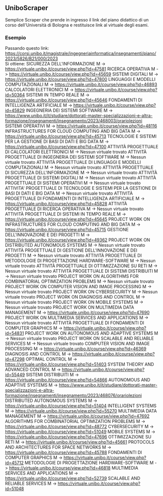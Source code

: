 ## UniboScraper
Semplice Scraper che prende in ingresso il link del piano didattico di un corso dell'Università di Bologna e restituisce link al virtuale degli esami.
### Esempio
Passando questo link: https://corsi.unibo.it/magistrale/ingegneriainformatica/insegnamenti/piano/2023/5826/B21/000/2023
<br>
Si ottiene: 
SICUREZZA DELL'INFORMAZIONE M -> https://virtuale.unibo.it/course/view.php?id=47581
RICERCA OPERATIVA M -> https://virtuale.unibo.it/course/view.php?id=45659
SISTEMI DIGITALI M -> https://virtuale.unibo.it/course/view.php?id=47800
LINGUAGGI E MODELLI COMPUTAZIONALI M -> https://virtuale.unibo.it/course/view.php?id=46893
CALCOLATORI ELETTRONICI M -> https://virtuale.unibo.it/course/view.php?id=50364
SISTEMI IN TEMPO REALE M -> https://virtuale.unibo.it/course/view.php?id=45646
FONDAMENTI DI INTELLIGENZA ARTIFICIALE M -> https://virtuale.unibo.it/course/view.php?id=45829
INGEGNERIA DEI SISTEMI SOFTWARE M -> https://www.unibo.it/it/studiare/dottorati-master-specializzazioni-e-altra-formazione/insegnamenti/insegnamento/2023/468003/orariolezioni
SISTEMI OPERATIVI M -> https://virtuale.unibo.it/course/view.php?id=48116
INFRASTRUCTURES FOR CLOUD COMPUTING AND BIG DATA M -> https://virtuale.unibo.it/course/view.php?id=45713
TECNOLOGIE E SISTEMI PER LA GESTIONE DI BASI DI DATI E BIG DATA M -> https://virtuale.unibo.it/course/view.php?id=47100
ATTIVITÀ PROGETTUALE DI CALCOLATORI ELETTRONICI M -> Nessun virtuale trovato
ATTIVITÀ PROGETTUALE DI INGEGNERIA DEI SISTEMI SOFTWARE M -> Nessun virtuale trovato
ATTIVITÀ PROGETTUALE DI LINGUAGGI E MODELLI COMPUTAZIONALI M -> Nessun virtuale trovato
ATTIVITÀ PROGETTUALE DI SICUREZZA DELL'INFORMAZIONE M -> Nessun virtuale trovato
ATTIVITÀ PROGETTUALE DI SISTEMI DIGITALI M -> Nessun virtuale trovato
ATTIVITÀ PROGETTUALE DI SISTEMI OPERATIVI M -> Nessun virtuale trovato
ATTIVITA' PROGETTUALE DI TECNOLOGIE E SISTEMI PER LA GESTIONE DI BASI DI DATI E BIG DATA M -> Nessun virtuale trovato
ATTIVITÀ PROGETTUALE DI FONDAMENTI DI INTELLIGENZA ARTIFICIALE M -> https://virtuale.unibo.it/course/view.php?id=45828
ATTIVITÀ PROGETTUALE DI RICERCA OPERATIVA M -> Nessun virtuale trovato
ATTIVITÀ PROGETTUALE DI SISTEMI IN TEMPO REALE M -> https://virtuale.unibo.it/course/view.php?id=45645
PROJECT WORK ON INFRASTRUCTURES FOR CLOUD COMPUTING AND BIG DATA M -> https://virtuale.unibo.it/course/view.php?id=45715
GESTIONE DELL'INNOVAZIONE E DEI PROGETTI M -> https://virtuale.unibo.it/course/view.php?id=49362
PROJECT WORK ON DISTRIBUTED AUTONOMOUS SYSTEMS M -> Nessun virtuale trovato
ATTIVITÀ PROGETTUALE DI GESTIONE DELL'INNOVAZIONE E DEI PROGETTI M -> Nessun virtuale trovato
ATTIVITÀ PROGETTUALE DI METODOLOGIE DI PROGETTAZIONE HARDWARE-SOFTWARE M -> Nessun virtuale trovato
ATTIVITÀ PROGETTUALE DI OTTIMIZZAZIONE SU RETI M -> Nessun virtuale trovato
ATTIVITÀ PROGETTUALE DI SISTEMI DISTRIBUITI M -> Nessun virtuale trovato
PROJECT WORK ON ALGORITHMS FOR COMBINATORIAL OPTIMIZATION PROBLEMS M -> Nessun virtuale trovato
PROJECT WORK ON COMPUTER VISION AND IMAGE PROCESSING M -> Nessun virtuale trovato
PROJECT WORK ON CYBERSECURITY M -> Nessun virtuale trovato
PROJECT WORK ON DIAGNOSIS AND CONTROL M -> Nessun virtuale trovato
PROJECT WORK ON MOBILE SYSTEMS M -> Nessun virtuale trovato
PROJECT WORK ON MULTIMEDIA DATA MANAGEMENT M -> https://virtuale.unibo.it/course/view.php?id=47690
PROJECT WORK ON MULTIMEDIA SERVICES AND APPLICATIONS M -> Nessun virtuale trovato
ATTIVITÀ PROGETTUALE DI FONDAMENTI DI COMPUTER GRAPHICS M -> https://virtuale.unibo.it/course/view.php?id=54831
PROJECT WORK ON AUTONOMOUS AND ADAPTIVE SYSTEMS M -> Nessun virtuale trovato
PROJECT WORK ON SCALABLE AND RELIABLE SERVICES M -> Nessun virtuale trovato
COMPUTER VISION AND IMAGE PROCESSING M -> https://virtuale.unibo.it/course/view.php?id=46369
DIAGNOSIS AND CONTROL M -> https://virtuale.unibo.it/course/view.php?id=47298
OPTIMAL CONTROL M -> https://virtuale.unibo.it/course/view.php?id=51403
SYSTEM THEORY AND ADVANCED CONTROL M -> https://virtuale.unibo.it/course/view.php?id=55449
SISTEMI DISTRIBUITI M -> https://virtuale.unibo.it/course/view.php?id=54866
AUTONOMOUS AND ADAPTIVE SYSTEMS M -> https://www.unibo.it/it/studiare/dottorati-master-specializzazioni-e-altra-formazione/insegnamenti/insegnamento/2023/468076/orariolezioni
DISTRIBUTED AUTONOMOUS SYSTEMS M -> https://virtuale.unibo.it/course/view.php?id=51404
INTELLIGENT SYSTEMS M -> https://virtuale.unibo.it/course/view.php?id=55270
MULTIMEDIA DATA MANAGEMENT M -> https://virtuale.unibo.it/course/view.php?id=47692
ALGORITHMS FOR COMBINATORIAL OPTIMIZATION PROBLEMS M -> https://virtuale.unibo.it/course/view.php?id=48772
CYBERSECURITY M -> https://virtuale.unibo.it/course/view.php?id=51049
MOBILE SYSTEMS M -> https://virtuale.unibo.it/course/view.php?id=47696
OTTIMIZZAZIONE SU RETI M -> https://virtuale.unibo.it/course/view.php?id=45661
PROTOCOLS AND ARCHITECTURES FOR SPACE NETWORKS M -> https://virtuale.unibo.it/course/view.php?id=45788
FONDAMENTI DI COMPUTER GRAPHICS M -> https://virtuale.unibo.it/course/view.php?id=45712
METODOLOGIE DI PROGETTAZIONE HARDWARE-SOFTWARE M -> https://virtuale.unibo.it/course/view.php?id=46818
MULTIMEDIA SERVICES AND APPLICATIONS M -> https://virtuale.unibo.it/course/view.php?id=52739
SCALABLE AND RELIABLE SERVICES M -> https://virtuale.unibo.it/course/view.php?id=51048

